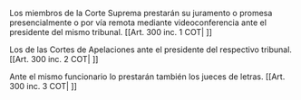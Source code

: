 Los miembros de la Corte Suprema prestarán su juramento o promesa presencialmente o por vía remota mediante videoconferencia ante el presidente del mismo tribunal. [[Art. 300 inc. 1 COT| ]]

Los de las Cortes de Apelaciones ante el presidente del respectivo tribunal. [[Art. 300 inc. 2 COT| ]]

Ante el mismo funcionario lo prestarán también los jueces de letras. [[Art. 300 inc. 3 COT| ]]